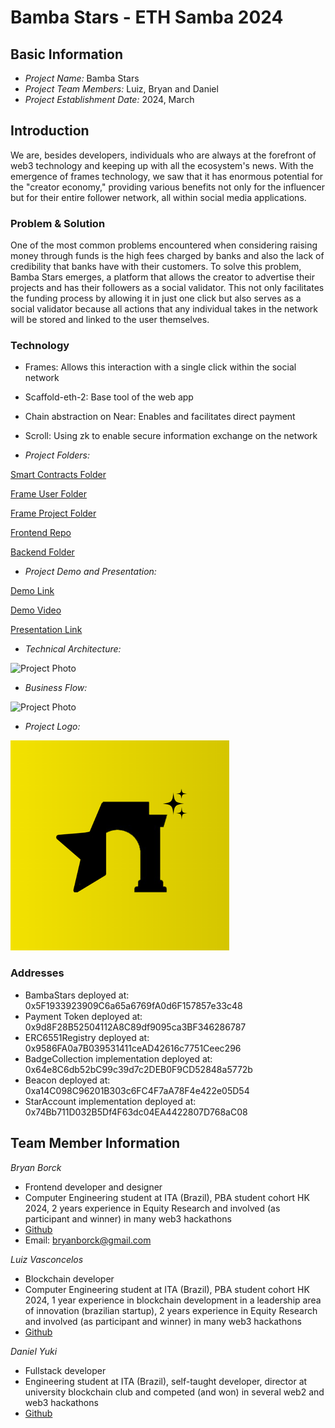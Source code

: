 # Bamba Stars - ETH Samba 2024

## Basic Information
- *Project Name:* Bamba Stars
- *Project Team Members:* Luiz, Bryan and Daniel
- *Project Establishment Date:* 2024, March


## Introduction


We are, besides developers, individuals who are always at the forefront of web3 technology and keeping up with all the ecosystem's news. With the emergence of frames technology, we saw that it has enormous potential for the "creator economy," providing various benefits not only for the influencer but for their entire follower network, all within social media applications.


### Problem & Solution

One of the most common problems encountered when considering raising money through funds is the high fees charged by banks and also the lack of credibility that banks have with their customers. To solve this problem, Bamba Stars emerges, a platform that allows the creator to advertise their projects and has their followers as a social validator. This not only facilitates the funding process by allowing it in just one click but also serves as a social validator because all actions that any individual takes in the network will be stored and linked to the user themselves.


### Technology

- Frames: Allows this interaction with a single click within the social network
- Scaffold-eth-2: Base tool of the web app
- Chain abstraction on Near: Enables and facilitates direct payment
- Scroll: Using zk to enable secure information exchange on the network


- *Project Folders:*

[Smart Contracts Folder](https://github.com/whale-bamba/bamba-stars/tree/main/contracts)

[Frame User Folder](https://github.com/whale-bamba/bamba-stars/tree/main/frame-user)

[Frame Project Folder](https://github.com/whale-bamba/bamba-stars/tree/main/frame-project)

[Frontend Repo](https://github.com/whale-bamba/bamba-stars/tree/main/frontend)

[Backend Folder](https://github.com/whale-bamba/bamba-stars/tree/main/backend)

- *Project Demo and Presentation:*

[Demo Link]((https://block-estate-24.netlify.app/))

[Demo Video](https://youtu.be/c9ABWxw0NMA)

[Presentation Link](https://www.canva.com/design/DAF-UOG3CTI/xsD5543tz1ZZ0fL8KqCybA/edit?utm_content=DAF-UOG3CTI&utm_campaign=designshare&utm_medium=link2&utm_source=sharebutton)

- *Technical Architecture:*

![Project Photo](frontend/src/assets/Architecture.png)

- *Business Flow:*

![Project Photo](frontend/src/assets/BusinessFlow.png)

- *Project Logo:*

![Project Photo](frontend/packages/nextjs/public/logo.png)


### Addresses

- BambaStars deployed at:  0x5F1933923909C6a65a6769fA0d6F157857e33c48
- Payment Token deployed at:  0x9d8F28B52504112A8C89df9095ca3BF346286787
- ERC6551Registry deployed at:  0x9586FA0a7B039531411ceAD42616c7751Ceec296
- BadgeCollection implementation deployed at:  0x64e8C6db52bC99c39d7c2DEB0F9CD52848a5772b
- Beacon deployed at:  0xa14C098C96201B303c6FC4F7aA78F4e422e05D54
- StarAccount implementation deployed at:  0x74Bb711D032B5Df4F63dc04EA4422807D768aC08



## Team Member Information
*Bryan Borck*

 - Frontend developer and designer
 - Computer Engineering student at ITA (Brazil), PBA student cohort HK 2024, 2 years experience in Equity Research and involved (as participant and winner) in many web3 hackathons
 - [Github](https://github.com/BryanBorck)
 - Email: bryanborck@gmail.com

*Luiz Vasconcelos*

 - Blockchain developer
 - Computer Engineering student at ITA (Brazil), PBA student cohort HK 2024, 1 year experience in blockchain development in a leadership area of innovation (brazilian startup), 2 years experience in Equity Research and involved (as participant and winner) in many web3 hackathons
 - [Github](https://github.com/luiz-lvj)

*Daniel Yuki*
 - Fullstack developer
 - Engineering student at ITA (Brazil), self-taught developer, director at university blockchain club and competed (and won) in several web2 and web3 hackathons
 - [Github](https://github.com/DanielYuki)

